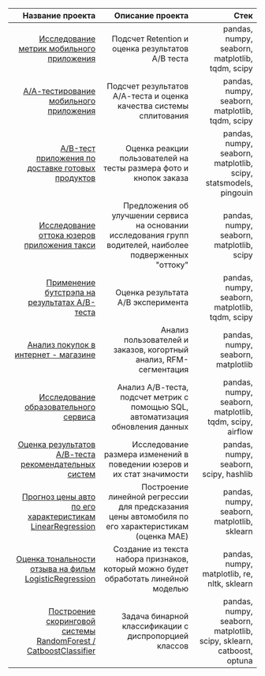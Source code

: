 |   Название проекта   |   Описание проекта    |    Стек    |
|---------------:|---------------:|---:|
|[Исследование метрик мобильного приложения](https://github.com/malofeevakate/mobile_games_project )| Подсчет Retention и оценка результатов А/В теста | pandas, numpy, seaborn, matplotlib, tqdm, scipy|
|[А/А-тестирование мобильного приложения](https://github.com/malofeevakate/A-A_test_research)|Подсчет результатов А/А-теста и оценка качества системы сплитования| pandas, numpy, seaborn, matplotlib, tqdm, scipy |
|[A/B-тест приложения по доставке готовых продуктов](https://github.com/malofeevakate/AB_test_ANOWA_research)| Оценка реакции пользователей на тесты размера фото и кнопок заказа | pandas, numpy, seaborn, matplotlib, scipy, statsmodels, pingouin |
|[Исследование оттока юзеров приложения такси](https://github.com/malofeevakate/app_taxi_research)| Предложения об улучшении сервиса на основании исследования групп водителей, наиболее подверженных "оттоку" | pandas, numpy, seaborn, matplotlib, scipy |
|[Применение бутстрэпа на результатах A/B-теста](https://github.com/malofeevakate/bootstrap_research) | Оценка результата A/B эксперимента | pandas, numpy, seaborn, matplotlib, tqdm, scipy |
|[Анализ покупок в интернет - магазине](https://github.com/malofeevakate/E-commerce_project)| Анализ пользователей и заказов, когортный анализ, RFM-сегментация | pandas, numpy, seaborn, matplotlib |
|[Исследование образовательного сервиса](https://github.com/malofeevakate/studs)| Анализ А/В-теста, подсчет метрик с помощью SQL, автоматизация обновления данных |  pandas, numpy, seaborn, matplotlib, tqdm, scipy, airflow |
|[Оценка результатов А/В-теста рекомендательных систем](https://github.com/malofeevakate/AB_test_recommend_system)| Исследование размера изменений в поведении юзеров и их стат значимости | pandas, numpy, seaborn, scipy, hashlib |
|[Прогноз цены авто по его характеристикам LinearRegression](https://github.com/malofeevakate/car_price_linear_regression)| Построение линейной регрессии для предсказания цены автомобиля по его характеристикам (оценка MAE) | pandas, numpy, seaborn, matplotlib, sklearn |
|[Оценка тональности отзыва на фильм LogisticRegression](https://github.com/malofeevakate/IMDB_reviews_classification)| Создание из текста набора признаков, который можно будет обработать линейной моделью | pandas, numpy, matplotlib, re, nltk, sklearn |
|[Построение скоринговой системы RandomForest / CatboostClassifier](https://github.com/malofeevakate/scoring_system_CatBoost_RandomForest)| Задача бинарной классификации с диспропорцией классов |  pandas, numpy, seaborn, matplotlib, scipy, sklearn, catboost, optuna |
